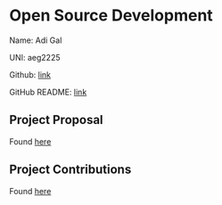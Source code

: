 # Open Source Development

Name: Adi Gal

UNI: aeg2225

Github: [link](https://github.com/hippothebrave)

GitHub README: [link](https://github.com/hippothebrave/hippothebrave/blob/main/README.md)


## Project Proposal

Found [here](./projects/python/copypaster.md)


## Project Contributions

Found [here](./projects/python/superstore.md)